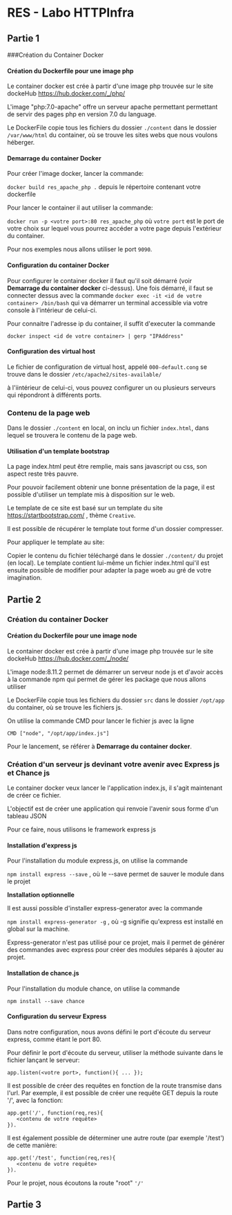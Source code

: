 # RES - Labo HTTPInfra



## Partie 1

###Création  du Container Docker

#### Création du Dockerfile pour une image php 

Le container docker est crée à partir d'une image php trouvée sur le site dockeHub https://hub.docker.com/_/php/ 

L'image "php:7.0-apache" offre un serveur apache permettant permettant de servir des pages php en version 7.0 du language. 

Le DockerFile copie tous les fichiers du dossier `./content` dans le dossier `/var/www/html` du container, où se trouve les sites webs que nous voulons héberger.

#### Demarrage du container Docker

Pour créer l'image docker, lancer la commande: 

`docker build res_apache_php .` depuis le répertoire contenant votre dockerfile

Pour lancer le container il aut utiliser la commande:

`docker run -p <votre port>:80 res_apache_php` où `votre port` est le port de votre choix sur lequel vous pourrez accéder a votre page depuis l'extérieur du container.

Pour nos exemples nous allons utiliser le port `9090`. 

#### Configuration du container Docker

Pour configurer le container docker il faut qu'il soit démarré (voir **Demarrage du container docker** ci-dessus). Une fois démarré, il faut se connecter dessus avec la commande `docker exec -it <id de votre container> /bin/bash` qui va démarrer un terminal accessible via votre console à l'intérieur de celui-ci.

Pour connaitre l'adresse ip du container, il suffit d'executer la commande 

`docker inspect <id de votre container> | gerp "IPAddress"` 



#### Configuration des virtual host

Le fichier de configuration de virtual host, appelé `000-default.cong` se trouve dans le dossier `/etc/apache2/sites-available/`

à l'iintérieur de celui-ci, vous pouvez configurer un ou plusieurs serveurs qui répondront à différents ports. 

### Contenu de la page web

Dans le dossier `./content` en local, on inclu un fichier `index.html`, dans lequel se trouvera le contenu de la page web. 

#### Utilisation d'un template bootstrap

La page index.html peut être remplie, mais sans javascript ou css, son aspect reste très pauvre. 

Pour pouvoir facilement obtenir une bonne présentation de la page, il est possible d'utiliser un template mis à disposition sur le web.

Le template de ce site est basé sur un template du site https://startbootstrap.com/ , thème `Creative`. 

Il est possible de récupérer le template tout forme d'un dossier compresser. 

Pour appliquer le template au site: 

Copier le contenu du fichier téléchargé dans le dossier `./content/` du projet (en local). Le template contient lui-même un fichier index.html qui'il est ensuite possible de modifier pour adapter la page woeb au gré de votre imagination. 



## Partie 2

### Création du container Docker

#### Création du Dockerfile pour une image node

Le container docker est crée à partir d'une image php trouvée sur le site dockeHub https://hub.docker.com/_/node/

L'image node:8.11.2 permet de démarrer un serveur node js et d'avoir accès à la commande npm qui permet de gérer les package que nous allons utiliser 

Le DockerFile copie tous les fichiers du dossier `src` dans le dossier `/opt/app` du container, où se trouve les fichiers js.

On utilise la commande CMD pour lancer le fichier js avec la ligne 

`CMD ["node", "/opt/app/index.js"]`

 Pour le lancement, se référer à  **Demarrage du container docker**. 



### Création d'un serveur js devinant votre avenir avec Express js et Chance js

Le container docker veux lancer le l'application index.js, il s'agit maintenant de créer ce fichier. 

L'objectif est de créer une application qui renvoie l'avenir sous forme d'un tableau JSON 

Pour ce faire, nous utilisons le framework express js

#### Installation d'express js 

Pour l'installation du module express.js, on utilise la commande 

`npm install express --save` , où le --save permet de sauver le module dans le projet 

**Installation optionnelle**

Il est aussi possible d'installer express-generator  avec la commande 

`npm install express-generator -g` , où -g signifie qu'express est installé en global  sur la machine. 

Express-generator n'est pas utilisé pour ce projet, mais il permet de générer des commandes avec express pour créer des modules séparés à ajouter au projet.  



#### Installation de chance.js

Pour l'installation du module chance, on utilise la commande

`npm install --save chance` 



#### Configuration du serveur Express

Dans notre configuration, nous avons défini le port d'écoute du serveur express, comme étant le port 80.

Pour définir le port d'écoute du serveur, utiliser la méthode suivante dans le fichier lançant le serveur:

`app.listen(<votre port>, function(){ ... });`  

Il est possible de créer des requêtes en fonction de la route transmise dans l'url. Par exemple, il est possible de créer une requête GET depuis la route '/', avec la fonction: 

```
app.get('/', function(req,res){
   <contenu de votre requête> 
}).
```

Il est également possible de déterminer une autre route (par exemple '/test') de cette manière:

```
app.get('/test', function(req,res){
   <contenu de votre requête> 
}).
```

Pour le projet, nous écoutons la route "root" `'/'`



## Partie 3

















